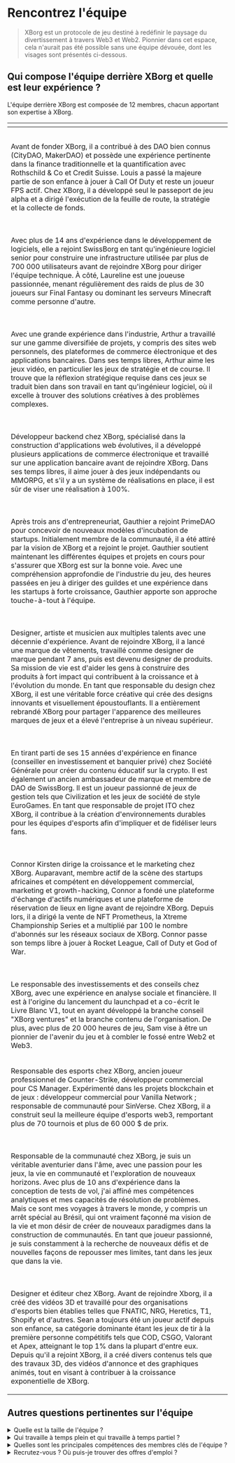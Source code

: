 # Rencontrez l'équipe

> XBorg est un protocole de jeu destiné à redéfinir le paysage du divertissement à travers Web3 et Web2. Pionnier dans cet espace, cela n'aurait pas été possible sans une équipe dévouée, dont les visages sont présentés ci-dessous.

## Qui compose l'équipe derrière XBorg et quelle est leur expérience ?

L'équipe derrière XBorg est composée de 12 membres, chacun apportant son expertise à XBorg.

<table data-view="cards" data-full-width="true"><thead><tr><th></th><th data-hidden data-card-cover data-type="files"></th></tr></thead><tbody><tr><td><p><img src="../.gitbook/assets/image (7).png" alt=""></p><p>Avant de fonder XBorg, il a contribué à des DAO bien connus (CityDAO, MakerDAO) et possède une expérience pertinente dans la finance traditionnelle et la quantification avec Rothschild &#x26; Co et Credit Suisse. Louis a passé la majeure partie de son enfance à jouer à Call Of Duty et reste un joueur FPS actif. Chez XBorg, il a développé seul le passeport de jeu alpha et a dirigé l'exécution de la feuille de route, la stratégie et la collecte de fonds.</p></td><td></td></tr><tr><td><p><img src="../.gitbook/assets/image (11).png" alt=""></p><p>Avec plus de 14 ans d'expérience dans le développement de logiciels, elle a rejoint SwissBorg en tant qu'ingénieure logiciel senior pour construire une infrastructure utilisée par plus de 700 000 utilisateurs avant de rejoindre XBorg pour diriger l'équipe technique. À côté, Laureline est une joueuse passionnée, menant régulièrement des raids de plus de 30 joueurs sur Final Fantasy ou dominant les serveurs Minecraft comme personne d'autre.</p></td><td></td></tr><tr><td><p><img src="../.gitbook/assets/image (12).png" alt=""></p><p>Avec une grande expérience dans l'industrie, Arthur a travaillé sur une gamme diversifiée de projets, y compris des sites web personnels, des plateformes de commerce électronique et des applications bancaires. Dans ses temps libres, Arthur aime les jeux vidéo, en particulier les jeux de stratégie et de course. Il trouve que la réflexion stratégique requise dans ces jeux se traduit bien dans son travail en tant qu'ingénieur logiciel, où il excelle à trouver des solutions créatives à des problèmes complexes.</p></td><td></td></tr><tr><td><p><img src="../.gitbook/assets/image (1).png" alt=""></p><p>Développeur backend chez XBorg, spécialisé dans la construction d'applications web évolutives, il a développé plusieurs applications de commerce électronique et travaillé sur une application bancaire avant de rejoindre XBorg. Dans ses temps libres, il aime jouer à des jeux indépendants ou MMORPG, et s'il y a un système de réalisations en place, il est sûr de viser une réalisation à 100%.</p></td><td></td></tr><tr><td><p><img src="../.gitbook/assets/image (2).png" alt=""></p><p>Après trois ans d'entrepreneuriat, Gauthier a rejoint PrimeDAO pour concevoir de nouveaux modèles d'incubation de startups. Initialement membre de la communauté, il a été attiré par la vision de XBorg et a rejoint le projet. Gauthier soutient maintenant les différentes équipes et projets en cours pour s'assurer que XBorg est sur la bonne voie. Avec une compréhension approfondie de l'industrie du jeu, des heures passées en jeu à diriger des guildes et une expérience dans les startups à forte croissance, Gauthier apporte son approche touche-à-tout à l'équipe.</p></td><td></td></tr><tr><td><p><img src="../.gitbook/assets/image (15).png" alt=""></p><p>Designer, artiste et musicien aux multiples talents avec une décennie d'expérience. Avant de rejoindre XBorg, il a lancé une marque de vêtements, travaillé comme designer de marque pendant 7 ans, puis est devenu designer de produits. Sa mission de vie est d'aider les gens à construire des produits à fort impact qui contribuent à la croissance et à l'évolution du monde. En tant que responsable du design chez XBorg, il est une véritable force créative qui crée des designs innovants et visuellement époustouflants. Il a entièrement rebrandé XBorg pour partager l'apparence des meilleures marques de jeux et a élevé l'entreprise à un niveau supérieur.</p></td><td></td></tr><tr><td><p><img src="../.gitbook/assets/image (6).png" alt=""></p><p>En tirant parti de ses 15 années d'expérience en finance (conseiller en investissement et banquier privé) chez Société Générale pour créer du contenu éducatif sur la crypto. Il est également un ancien ambassadeur de marque et membre de DAO de SwissBorg. Il est un joueur passionné de jeux de gestion tels que Civilization et les jeux de société de style EuroGames. En tant que responsable de projet ITO chez XBorg, il contribue à la création d'environnements durables pour les équipes d'esports afin d'impliquer et de fidéliser leurs fans.</p></td><td></td></tr><tr><td><p><img src="../.gitbook/assets/image.png" alt=""></p><p>Connor Kirsten dirige la croissance et le marketing chez XBorg. Auparavant, membre actif de la scène des startups africaines et compétent en développement commercial, marketing et growth-hacking, Connor a fondé une plateforme d'échange d'actifs numériques et une plateforme de réservation de lieux en ligne avant de rejoindre XBorg. Depuis lors, il a dirigé la vente de NFT Prometheus, la Xtreme Championship Series et a multiplié par 100 le nombre d'abonnés sur les réseaux sociaux de XBorg. Connor passe son temps libre à jouer à Rocket League, Call of Duty et God of War.</p></td><td></td></tr><tr><td><p><img src="../.gitbook/assets/image (8).png" alt=""></p><p>Le responsable des investissements et des conseils chez XBorg, avec une expérience en analyse sociale et financière. Il est à l'origine du lancement du launchpad et a co-écrit le Livre Blanc V1, tout en ayant développé la branche conseil "XBorg ventures" et la branche contenu de l'organisation. De plus, avec plus de 20 000 heures de jeu, Sam vise à être un pionnier de l'avenir du jeu et à combler le fossé entre Web2 et Web3.</p></td><td></td></tr><tr><td><p></p><p><img src="../.gitbook/assets/image (9).png" alt="">Responsable des esports chez XBorg, ancien joueur professionnel de Counter-Strike, développeur commercial pour CS Manager. Expérimenté dans les projets blockchain et de jeux : développeur commercial pour Vanilla Network ; responsable de communauté pour SinVerse. Chez XBorg, il a construit seul la meilleure équipe d'esports web3, remportant plus de 70 tournois et plus de 60 000 $ de prix.</p></td><td></td></tr><tr><td><p><img src="../.gitbook/assets/image (3).png" alt=""></p><p>Responsable de la communauté chez XBorg, je suis un véritable aventurier dans l'âme, avec une passion pour les jeux, la vie en communauté et l'exploration de nouveaux horizons. Avec plus de 10 ans d'expérience dans la conception de tests de vol, j'ai affiné mes compétences analytiques et mes capacités de résolution de problèmes. Mais ce sont mes voyages à travers le monde, y compris un arrêt spécial au Brésil, qui ont vraiment façonné ma vision de la vie et mon désir de créer de nouveaux paradigmes dans la construction de communautés. En tant que joueur passionné, je suis constamment à la recherche de nouveaux défis et de nouvelles façons de repousser mes limites, tant dans les jeux que dans la vie.</p></td><td></td></tr><tr><td><p><img src="../.gitbook/assets/image (10).png" alt=""></p><p>Designer et éditeur chez XBorg. Avant de rejoindre Xborg, il a créé des vidéos 3D et travaillé pour des organisations d'esports bien établies telles que FNATIC, NRG, Heretics, T1, Shopify et d'autres. Sean a toujours été un joueur actif depuis son enfance, sa catégorie dominante étant les jeux de tir à la première personne compétitifs tels que COD, CSGO, Valorant et Apex, atteignant le top 1% dans la plupart d'entre eux. Depuis qu'il a rejoint XBorg, il a créé divers contenus tels que des travaux 3D, des vidéos d'annonce et des graphiques animés, tout en visant à contribuer à la croissance exponentielle de XBorg.</p></td><td></td></tr></tbody></table>

## Autres questions pertinentes sur l'équipe

<details>

<summary>Quelle est la taille de l'équipe ?</summary>

Il y a actuellement **12 employés à temps plein**.

</details>

<details>

<summary>Qui travaille à temps plein et qui travaille à temps partiel ?</summary>

**Tous** les membres de l'équipe travaillent à temps plein.

</details>

<details>

<summary>Quelles sont les principales compétences des membres clés de l'équipe ?</summary>

Notre équipe possède un ensemble de compétences diversifié, mais nous partageons tous une passion pour les jeux et les sports électroniques. Nos compétences vont du développement de logiciels et du développement de contrats intelligents au développement commercial, à la conception de produits et à la gestion de communauté.

</details>

<details>

<summary>Recrutez-vous ? Où puis-je trouver des offres d'emploi ?</summary>

Oui, nous recrutons des ingénieurs logiciels, des designers et des chefs de produit. Les postes sont disponibles ici :

[https://jobs.lever.co/swissborg?department=XBorg](https://jobs.lever.co/swissborg?department=XBorg)

</details>
